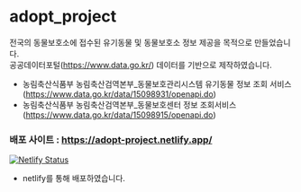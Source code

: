 # adopt_project
전국의 동물보호소에 접수된 유기동물 및 동물보호소 정보 제공을 목적으로 만들었습니다.<br>
공공데이터포털(https://www.data.go.kr/) 데이터를 기반으로 제작하였습니다.<br>
* 농림축산식품부 농림축산검역본부_동물보호관리시스템 유기동물 정보 조회 서비스(https://www.data.go.kr/data/15098931/openapi.do)
* 농림축산식품부 농림축산검역본부_동물보호센터 정보 조회서비스(https://www.data.go.kr/data/15098915/openapi.do)

### 배포 사이트 : https://adopt-project.netlify.app/
[![Netlify Status](https://api.netlify.com/api/v1/badges/a83c621c-3776-4dd5-b50c-c8710980b22c/deploy-status)](https://app.netlify.com/sites/adopt-project/deploys)

* netlify를 통해 배포하였습니다.
